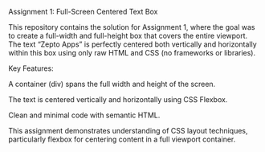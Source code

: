 Assignment 1: Full-Screen Centered Text Box

This repository contains the solution for Assignment 1, where the goal was to create a full-width and full-height box that covers the entire viewport. The text “Zepto Apps” is perfectly centered both vertically and horizontally within this box using only raw HTML and CSS (no frameworks or libraries).

Key Features:

A container (div) spans the full width and height of the screen.

The text is centered vertically and horizontally using CSS Flexbox.

Clean and minimal code with semantic HTML.

This assignment demonstrates understanding of CSS layout techniques, particularly flexbox for centering content in a full viewport container.
